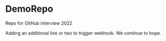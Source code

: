 # DemoRepo
Repo for GitHub interview 2022

Adding an additional line or two to trigger webhook.
We continue to hope.
